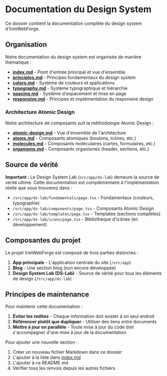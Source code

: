# Documentation du Design System

Ce dossier contient la documentation complète du design system d'IrimWebForge.

## Organisation

Notre documentation du design system est organisée de manière thématique :

- [**index.md**](./index.md) - Point d'entrée principal et vue d'ensemble
- [**principles.md**](./principles.md) - Principes fondamentaux du design system
- [**colors.md**](./colors.md) - Système de couleurs et applications
- [**typography.md**](./typography.md) - Système typographique et hiérarchie
- [**spacing.md**](./spacing.md) - Système d'espacement et mise en page
- [**responsive.md**](./responsive.md) - Principes et implémentation du responsive design

### Architecture Atomic Design

Notre architecture de composants suit la méthodologie Atomic Design :

- [**atomic-design.md**](./atomic-design.md) - Vue d'ensemble de l'architecture
- [**atoms.md**](./atoms.md) - Composants atomiques (boutons, icônes, etc.)
- [**molecules.md**](./molecules.md) - Composants moléculaires (cartes, formulaires, etc.)
- [**organisms.md**](./organisms.md) - Composants organismes (header, sections, etc.)

## Source de vérité

**Important :** Le Design System Lab (`src/app/ds-lab`) demeure la source de vérité ultime. Cette documentation est complémentaire à l'implémentation réelle que vous trouverez dans :

- `/src/app/ds-lab/fundamentals/page.tsx` - Fondamentaux (couleurs, typographie)
- `/src/app/ds-lab/components/page.tsx` - Composants Atomic Design
- `/src/app/ds-lab/templates/page.tsx` - Templates (sections complètes)
- `/src/app/ds-lab/icons/page.tsx` - Bibliothèque d'icônes (en développement)

## Composantes du projet

Le projet IrimWebForge est composé de trois parties distinctes :

1. **App principale** - L'application centrale du site (`/src/app`)
2. **Blog** - Une section blog (non encore développée)
3. **Design System Lab (DS-Lab)** - Source de vérité pour tous les éléments de design (`/src/app/ds-lab`)

## Principes de maintenance

Pour maintenir cette documentation :

1. **Éviter les redites** - Chaque information doit exister à un seul endroit
2. **Référencer plutôt que dupliquer** - Utiliser des liens entre documents
3. **Mettre à jour en parallèle** - Toute mise à jour du code doit s'accompagner d'une mise à jour de la documentation

Pour ajouter une nouvelle section :

1. Créer un nouveau fichier Markdown dans ce dossier
2. L'ajouter à la liste dans [index.md](./index.md)
3. L'ajouter à ce README.md
4. Vérifier tous les renvois depuis les autres fichiers 